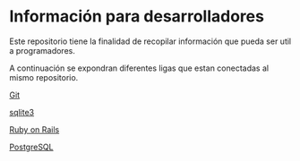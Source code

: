 # Información para desarrolladores

Este repositorio tiene la finalidad de recopilar información que pueda ser util a programadores.

A continuación se expondran diferentes ligas que estan conectadas al mismo repositorio.

[Git](git/git-course.md)

[sqlite3](sqlite3/sqlite3.md)

[Ruby on Rails](rails//rails-course.md)

[PostgreSQL](postgresql/info.md)